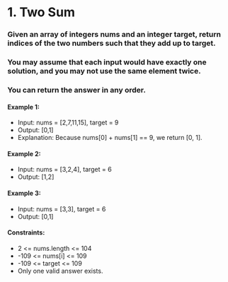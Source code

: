 # 1. Two Sum

### Given an array of integers nums and an integer target, return indices of the two numbers such that they add up to target.

### You may assume that each input would have exactly one solution, and you may not use the same element twice.

### You can return the answer in any order.

 #### Example 1:

- Input: nums = [2,7,11,15], target = 9
- Output: [0,1]
- Explanation: Because nums[0] + nums[1] == 9, we return [0, 1].

#### Example 2:

- Input: nums = [3,2,4], target = 6
- Output: [1,2]

#### Example 3:

- Input: nums = [3,3], target = 6
- Output: [0,1]
 

#### Constraints:

- 2 <= nums.length <= 104
- -109 <= nums[i] <= 109
- -109 <= target <= 109
- Only one valid answer exists.